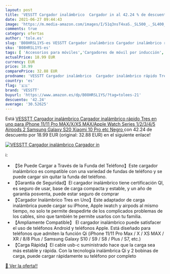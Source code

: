 ```yaml
---
layout: post
title: 'VESSTT Cargador inalámbrico  Cargador in al 42.24 % de descuento'
date: 2021-06-27 09:44:43
image: 'https://m.media-amazon.com/images/I/51q3nsT4xaS._SL500_._SL400_.jpg'
comments: true
category: ofertas
author: 'tole.es'
slug: 'B08HRSL1YS-es VESSTT Cargador inalámbrico Cargador inalámbrico rápido...'
sku: 'B08HRSL1YS-es'
tags: [ 'Accesorios para móviles','Cargadores de móvil por inducción','Cargadores para móviles','Comunicación móvil y accesorios','Electrónica','iphone','vesstt', ]
actualPrice: 18.99 EUR
currency: EUR
price: 18.99
comparePrice: 32.88 EUR
prodname: 'VESSTT Cargador inalámbrico  Cargador inalámbrico rápido Tres en uno  para iPhone 11/11 Pro MAX/X/XS MAX/Apple Watch Series 1/2/3/4/5 Airpods 2  Samsung Galaxy S20  Xiaomi 10 Pro etc  Negro '
country: 'es'
flag: '🇪🇸'
brand: 'VESSTT'
buyurl: 'https://www.amazon.es/dp/B08HRSL1YS/?tag=tolees-21'
descuento: '42.24'
average: '30.52625'
---
```


Está [VESSTT Cargador inalámbrico  Cargador inalámbrico rápido Tres en uno  para iPhone 11/11 Pro MAX/X/XS MAX/Apple Watch Series 1/2/3/4/5 Airpods 2  Samsung Galaxy S20  Xiaomi 10 Pro etc  Negro ](https://www.amazon.es/dp/B08HRSL1YS/?tag=tolees-21) con 42.24 de descuento por 18.99 EUR (original: 32.88 EUR) en el siguiente enlace!

[![VESSTT Cargador inalámbrico  Cargador in](https://m.media-amazon.com/images/I/51q3nsT4xaS._SL500_._SL400_.jpg)](https://www.amazon.es/dp/B08HRSL1YS/?tag=tolees-21)

ℹ️:

- 【Se Puede Cargar a Través de la Funda del Teléfono】Este cargador inalámbrico es compatible con una variedad de fundas de teléfono y se puede cargar sin quitar la funda del teléfono.
- 【Garantía de Seguridad】El cargador inalámbrico tiene certificación QI, es seguro de usar, base de carga compacta y estable, y un año de garantía posventa, puede estar seguro de comprar
- 【Cargador Inalámbrico Tres en Uno】Este adaptador de carga inalámbrica puede cargar su iPhone, Apple iwatch y airpods al mismo tiempo, no solo te permite despedirte de los complicados problemas de los cables, sino que también te permite usarlos con tu familia.
- 【Ampliamente Compatible】 El cargador inalámbrico puede satisfacer el uso de teléfonos Android y teléfonos Apple. Está diseñado para teléfonos que admiten la función Qi (iPhone 11/11 Pro Max / X / XS MAX / XR / 8/8 Plus / Samsung Galaxy S10 / S9 / S8 / Plus / S7, etc.)
- 【Carga Rápida】El cable usb-c suministrado hace que la carga sea más estable y rápida. Con la tecnología inalámbrica Qi y 2 bobinas de carga, puede cargar rápidamente su teléfono por completo

[🛒 Ver la oferta!!](https://www.amazon.es/dp/B08HRSL1YS/?tag=tolees-21)
